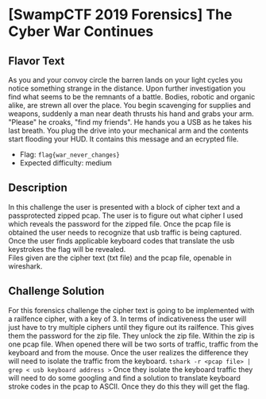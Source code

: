 # [SwampCTF 2019 Forensics] The Cyber War Continues

## Flavor Text

As you and your convoy circle the barren lands on your light cycles you notice something strange in the distance.
Upon further investigation you find what seems to be the remnants of a battle. Bodies, robotic and organic alike, 
are strewn all over the place. You begin scavenging for supplies and weapons, suddenly a man near death thrusts his 
hand and grabs your arm. "Please" he croaks, "find my friends". He hands you a USB as he takes his last breath. 
You plug the drive into your mechanical arm and the contents start flooding your HUD. It contains this message and
an ecrypted file.   

* Flag: `flag{war_never_changes}`
* Expected difficulty: medium

## Description
In this challenge the user is presented with a block of cipher text and a passprotected zipped pcap. The user is to figure out what cipher I used which 
reveals the password for the zipped file. Once the pcap file is obtained the user needs to recognize that usb traffic is being captured. Once the user finds 
applicable keyboard codes that translate the usb keystrokes the flag will be revealed.  
Files given are the cipher text (txt file) and the pcap file, openable in wireshark. 

## Challenge Solution
For this forensics challenge the cipher text is going to be implemented with a railfence cipher, with a key of 3. In terms of indicativeness the user will just have to try multiple ciphers until they figure out its railfence. This gives them the password for the zip file. They unlock the zip file. Within the zip is one pcap file. When opened there will be two sorts of traffic, traffic from the keyboard and from the mouse. Once the user realizes the difference they will need to isolate the traffic from the keyboard. 
`tshark -r <pcap file> | grep < usb keyboard address >`
Once they isolate the keyboard traffic they will need to do some googling and find a solution to translate keyboard stroke codes in the pcap to ASCII. Once they do this they will get the flag. 
